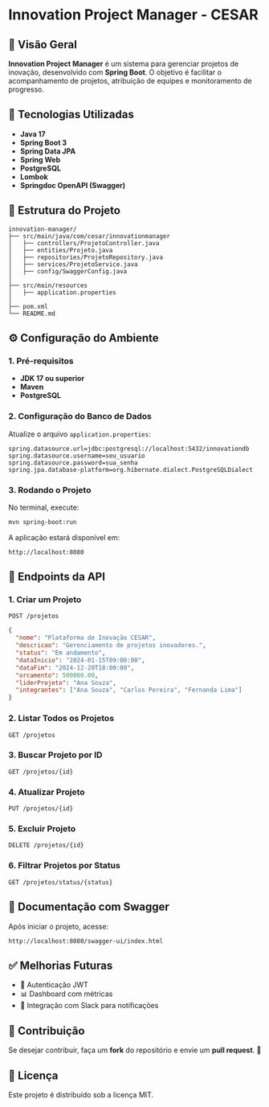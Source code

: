 # Innovation Project Manager - CESAR

## 📌 Visão Geral
**Innovation Project Manager** é um sistema para gerenciar projetos de inovação, desenvolvido com **Spring Boot**. O objetivo é facilitar o acompanhamento de projetos, atribuição de equipes e monitoramento de progresso.

## 🚀 Tecnologias Utilizadas
- **Java 17**
- **Spring Boot 3**
- **Spring Data JPA**
- **Spring Web**
- **PostgreSQL**
- **Lombok**
- **Springdoc OpenAPI (Swagger)**

## 📂 Estrutura do Projeto
```
innovation-manager/
├── src/main/java/com/cesar/innovationmanager
│   ├── controllers/ProjetoController.java
│   ├── entities/Projeto.java
│   ├── repositories/ProjetoRepository.java
│   ├── services/ProjetoService.java
│   ├── config/SwaggerConfig.java
│
├── src/main/resources
│   ├── application.properties
│
├── pom.xml
└── README.md
```

## ⚙️ Configuração do Ambiente
### **1. Pré-requisitos**
- **JDK 17 ou superior**
- **Maven**
- **PostgreSQL**

### **2. Configuração do Banco de Dados**
Atualize o arquivo `application.properties`:
```properties
spring.datasource.url=jdbc:postgresql://localhost:5432/innovationdb
spring.datasource.username=seu_usuario
spring.datasource.password=sua_senha
spring.jpa.database-platform=org.hibernate.dialect.PostgreSQLDialect
```

### **3. Rodando o Projeto**
No terminal, execute:
```sh
mvn spring-boot:run
```
A aplicação estará disponível em:
```
http://localhost:8080
```

## 📌 Endpoints da API
### **1. Criar um Projeto**
`POST /projetos`
```json
{
  "nome": "Plataforma de Inovação CESAR",
  "descricao": "Gerenciamento de projetos inovadores.",
  "status": "Em andamento",
  "dataInicio": "2024-01-15T09:00:00",
  "dataFim": "2024-12-20T18:00:00",
  "orcamento": 500000.00,
  "liderProjeto": "Ana Souza",
  "integrantes": ["Ana Souza", "Carlos Pereira", "Fernanda Lima"]
}
```

### **2. Listar Todos os Projetos**
`GET /projetos`

### **3. Buscar Projeto por ID**
`GET /projetos/{id}`

### **4. Atualizar Projeto**
`PUT /projetos/{id}`

### **5. Excluir Projeto**
`DELETE /projetos/{id}`

### **6. Filtrar Projetos por Status**
`GET /projetos/status/{status}`

## 📜 Documentação com Swagger
Após iniciar o projeto, acesse:
```
http://localhost:8080/swagger-ui/index.html
```

## ✅ Melhorias Futuras
- 🚀 Autenticação JWT
- 📊 Dashboard com métricas
- 🔗 Integração com Slack para notificações

## 📌 Contribuição
Se desejar contribuir, faça um **fork** do repositório e envie um **pull request**. 🚀

## 📄 Licença
Este projeto é distribuído sob a licença MIT.
